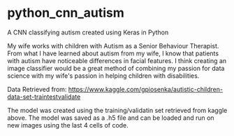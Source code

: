 # python_cnn_autism
A CNN classifying autism created using Keras in Python

My wife works with children with Autism as a Senior Behaviour Therapist. From what I have learned about autism from my wife, I know that patients with autism have noticeable differences in facial features. I think creating an image classifier would be a great method of combining my passion for data science with my wife's passion in helping children with disabilities. 

Data Retrieved from: https://www.kaggle.com/gpiosenka/autistic-children-data-set-traintestvalidate

The model was created using the training/validatin set retrieved from kaggle above. The model was saved as a .h5 file and can be loaded and run on new images using the last 4 cells of code.
